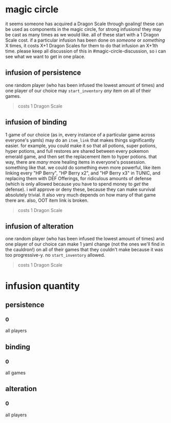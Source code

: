 # magic circle

it seems someone has acquired a Dragon Scale through goaling! these can be used as components in the magic circle, for strong infusions! they may be cast as many times as we would like. all of these start with a 1 Dragon Scale cost. if a particular infusion has been done on *someone* or *something* X times, it costs X+1 Dragon Scales for them to do that infusion an X+1th time. 
please keep all discussion of this in #magic-circle-discussion, so i can see what we want to get in one place.

## infusion of persistence

one random player (who has been infused the lowest amount of times) and one player of our choice  may `start_inventory` *any* item on all of their games.

> costs 1 Dragon Scale

## infusion of binding

1 game of our choice (as in, every instance of a particular game across everyone's yamls) may do an `item_link` that makes things significantly easier. for example, you could make it so that all potions, super potions, hyper potions, and full restores are shared between every pokemon emerald game, and then set the replacement item to hyper potions. that way, there are *many* more healing items in everyone's possession. something like that. we could do something even more powerful, like item linking every "HP Berry", "HP Berry x2", and "HP Berry x3" in TUNIC, and replacing them with DEF Offerings, for ridiculous amounts of defense (which is only allowed because you have to spend money to *get* the defense). i *will* approve or deny these, because they can make survival absolutely trivial. it also very much depends on how many of that game there are. also, OOT item link is broken.

> costs 1 Dragon Scale

## infusion of alteration

one random player (who has been infused the lowest amount of times) and one player of our choice can make 1 yaml change (not the ones we'll find in the cauldron!) on all of their games that they couldn't make because it was too progressive-y. no `start_inventory` allowed.

> costs 1 Dragon Scale

# infusion quantity

## persistence

### 0

all players

## binding

### 0

all games

## alteration

### 0

all players